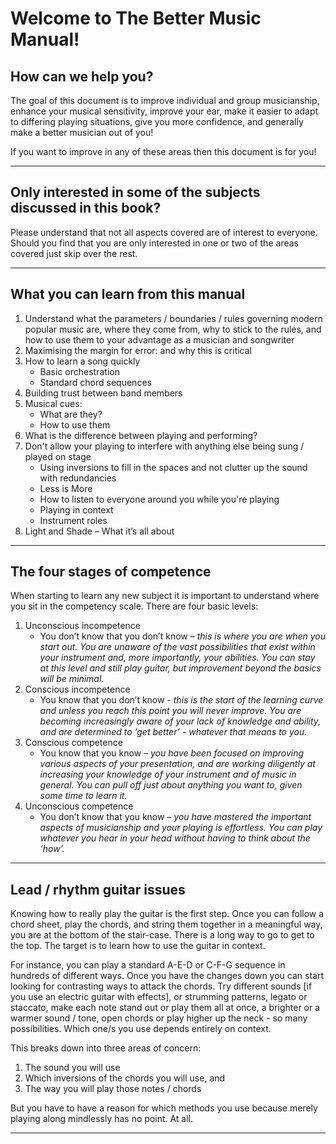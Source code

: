 # Welcome to The Better Music Manual!

## How can we help you?

The goal of this document is to improve individual and group musicianship, enhance your musical sensitivity, improve your ear, make it easier to adapt to differing playing situations, give you more confidence, and generally make a better musician out of you!

If you want to improve in any of these areas then this document is for you!

------------------------------------------------------------------------------------

## Only interested in some of the subjects discussed in this book?
Please understand that not all aspects covered are of interest to everyone. Should you find that you are only interested in one or two of the areas covered just skip over the rest.

------------------------------------------------------------------------------------

## What you can learn from this manual

1. Understand what the parameters / boundaries / rules governing modern popular music are, where they come from, why to stick to the rules, and how to use them to your advantage as a musician and songwriter
2. Maximising the margin for error: and why this is critical
3. How to learn a song quickly
   - Basic orchestration
   - Standard chord sequences
4. Building trust between band members
5. Musical cues:
   - What are they?
   - How to use them
6. What is the difference between playing and performing?
7. Don't allow your playing to interfere with anything else being sung / played on stage
   - Using inversions to fill in the spaces and not clutter up the sound with redundancies
   - Less is More
   - How to listen to everyone around you while you're playing
   - Playing in context 
   - Instrument roles
8. Light and Shade – What it’s all about

------------------------------------------------------------------------------------

## The four stages of competence

When starting to learn any new subject it is important to understand where you sit in the competency scale. There are four basic levels:
1. Unconscious incompetence
    - You don’t know that you don’t know – _this is where you are when you start out. You are unaware of the vast possibilities that exist within your instrument and, more importantly, your abilities. You can stay at this level and still play guitar, but improvement beyond the basics will be minimal._
2. Conscious incompetence
    - You know that you don’t know - _this is the start of the learning curve and unless you reach this point you will never improve. You are becoming increasingly aware of your lack of knowledge and ability, and are determined to ‘get better’ - whatever that means to you._
3. Conscious competence
    - You know that you know – _you have been focused on improving various aspects of your presentation, and are working diligently at increasing your knowledge of your instrument and of music in general. You can pull off just about anything you want to, given some time to learn it._
4. Unconscious competence
    - You don’t know that you know – _you have mastered the important aspects of musicianship and your playing is effortless. You can play whatever you hear in your head without having to think about the ‘how’._

------------------------------------------------------------------------------------

## Lead / rhythm guitar issues

Knowing how to really play the guitar is the first step. Once you can follow a chord sheet, play the chords, and string them together in a meaningful way, you are at the bottom of the stair-case. There is a long way to go to get to the top. The target is to learn how to use the guitar in context.

For instance, you can play a standard A-E-D or C-F-G sequence in hundreds of different ways. Once you have the changes down you can start looking for contrasting ways to attack the chords. Try different sounds [if you use an electric guitar with effects], or strumming patterns, legato or staccato, make each note stand out or play them all at once, a brighter or a warmer sound / tone, open chords or play higher up the neck - so many possibilities. Which one/s you use depends entirely on context.

This breaks down into three areas of concern:
1. The sound you will use
2. Which inversions of the chords you will use, and
3. The way you will play those notes / chords

But you have to have a reason for which methods you use because merely playing along mindlessly has no point. At all.

------------------------------------------------------------------------------------
